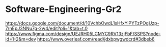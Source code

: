 # Software-Engineering-Gr2
https://docs.google.com/document/d/10VchbOwdL1sHfxYiPYTzPOgUzp-7rnEpJ3NNu7g-2w4/edit?pli=1&tab=t.0
https://www.figma.com/design/UEJRH05LCMYC9RV13zjFbF/SSPS?node-id=1-2&m=dev
https://www.overleaf.com/read/jdxbpwgwdcrd#3dbeb6
